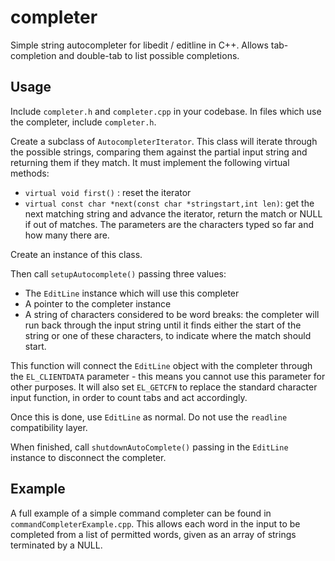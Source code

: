 # completer
Simple string autocompleter for libedit / editline in C++. Allows tab-completion and double-tab to list possible completions.

## Usage
Include `completer.h` and `completer.cpp` in your codebase. In files
which use the completer, include `completer.h`.

Create a subclass of `AutocompleterIterator`. This class will
iterate through the possible strings, comparing them against the partial input string and returning them
if they match.
It must implement the following virtual methods:
* `virtual void first()` : reset the iterator
* `virtual const char *next(const char *stringstart,int len)`: 
get the next matching string and advance the iterator, return the match
or NULL if out of matches. The parameters are the characters typed so
far and how many there are.

Create an instance of this class.

Then call `setupAutocomplete()` passing three values:
* The `EditLine` instance which will use this completer
* A pointer to the completer instance
* A string of characters considered to be word breaks: the completer
will run back through the input string until it finds either the start
of the string or one of these characters, to indicate where the match
should start.

This function will connect the `EditLine` object with the completer
through the `EL_CLIENTDATA` parameter - this means you cannot use
this parameter for other purposes. It will also set `EL_GETCFN` to
replace the standard character input function, in order to count tabs
and act accordingly.

Once this is done, use `EditLine` as normal. Do not use the `readline`
compatibility layer.

When finished, call `shutdownAutoComplete()` passing in the `EditLine`
instance to disconnect the completer.

## Example
A full example of a simple command completer can be found in
`commandCompleterExample.cpp`. This allows each word in the input
to be completed from a list of permitted words, given as an array 
of strings terminated by a NULL.
